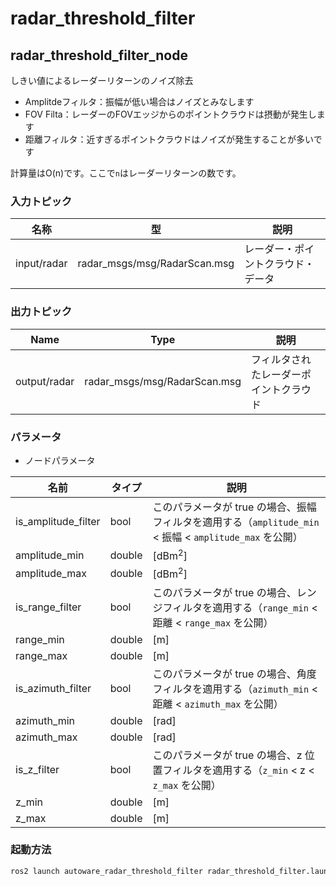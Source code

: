 # radar_threshold_filter

## radar_threshold_filter_node

しきい値によるレーダーリターンのノイズ除去

- Amplitdeフィルタ：振幅が低い場合はノイズとみなします
- FOV Filta：レーダーのFOVエッジからのポイントクラウドは摂動が発生します
- 距離フィルタ：近すぎるポイントクラウドはノイズが発生することが多いです

計算量はO(n)です。ここで`n`はレーダーリターンの数です。

### 入力トピック

| 名称        | 型                           | 説明                               |
| ----------- | ---------------------------- | ---------------------------------- |
| input/radar | radar_msgs/msg/RadarScan.msg | レーダー・ポイントクラウド・データ |

### 出力トピック

| Name         | Type                         | 説明                                   |
| ------------ | ---------------------------- | -------------------------------------- |
| output/radar | radar_msgs/msg/RadarScan.msg | フィルタされたレーダーポイントクラウド |

### パラメータ

- ノードパラメータ

| 名前                | タイプ | 説明                                                                                                    |
| ------------------- | ------ | ------------------------------------------------------------------------------------------------------- |
| is_amplitude_filter | bool   | このパラメータが true の場合、振幅フィルタを適用する（`amplitude_min` < 振幅 < `amplitude_max` を公開） |
| amplitude_min       | double | [dBm<sup>2</sup>]                                                                                       |
| amplitude_max       | double | [dBm<sup>2</sup>]                                                                                       |
| is_range_filter     | bool   | このパラメータが true の場合、レンジフィルタを適用する（`range_min` < 距離 < `range_max` を公開）       |
| range_min           | double | [m]                                                                                                     |
| range_max           | double | [m]                                                                                                     |
| is_azimuth_filter   | bool   | このパラメータが true の場合、角度フィルタを適用する（`azimuth_min` < 距離 < `azimuth_max` を公開）     |
| azimuth_min         | double | [rad]                                                                                                   |
| azimuth_max         | double | [rad]                                                                                                   |
| is_z_filter         | bool   | このパラメータが true の場合、z 位置フィルタを適用する（`z_min` < z < `z_max` を公開）                  |
| z_min               | double | [m]                                                                                                     |
| z_max               | double | [m]                                                                                                     |

### 起動方法

```sh
ros2 launch autoware_radar_threshold_filter radar_threshold_filter.launch.xml
```
